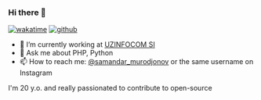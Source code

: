 ### Hi there 👋

[![wakatime](https://wakatime.com/badge/user/2db4ff5c-5ced-489e-bec3-8a1b9b8df36c.svg)](https://wakatime.com/@2db4ff5c-5ced-489e-bec3-8a1b9b8df36c)
[![github](https://img.shields.io/github/followers/samixgroup?logo=github&style=plastic)](https://github.com/samixgroup?tab=followers)

- 🔭 I’m currently working at [UZINFOCOM SI](https://uzinfocom.uz)
- 💬 Ask me about PHP, Python
- 📫 How to reach me: [@samandar_murodjonov](https://t.me/samandar_murodjonov) or the same username on Instagram

I'm 20 y.o. and really passionated to contribute to open-source

